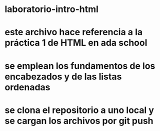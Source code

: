 # laboratorio-intro-html
# este archivo hace referencia a la práctica 1 de HTML en ada school
# se emplean los fundamentos de los encabezados y de las listas ordenadas
# se clona el repositorio a uno local y se cargan los archivos por git push
